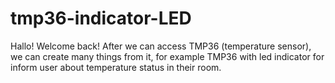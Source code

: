 # tmp36-indicator-LED
Hallo! Welcome back! After we can access TMP36 (temperature sensor), we can create many things from it, for example TMP36 with led indicator for inform user about temperature status in their room.
